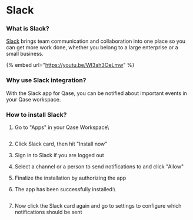 # Slack

### What is Slack?

[Slack](https://slack.com/) brings team communication and collaboration into one place so you can get more work done, whether you belong to a large enterprise or a small business.

{% embed url="https://youtu.be/WI3ah3OeLmw" %}

### Why use Slack integration?

With the Slack app for Qase, you can be notified about important events in your Qase workspace.

### How to install Slack? <a href="#h_ce423561d1" id="h_ce423561d1"></a>

1.  Go to "Apps" in your Qase Workspace\




    <figure><img src="https://qase.intercom-attachments-7.com/i/o/597351923/f830342a1f8847d31dcf5468/j_aWC2z3rLqlSWiUbCJ28Co_87Bx-i4Ovri33pKqbQd_WpfyqpLFddH5g9ymXa2twJZf_ULc4imcqtOjJ4V8ttzsBGMZmOK9LD0gjksrjXz1d7XgeIXOQJFzzpLXM1UWcFfeEBCNUvUAO7y8iJLwAh14VvrIHhy7UZDOnFtqVKDZM1g7PSqKBz6Hhw" alt=""><figcaption></figcaption></figure>
2. Click Slack card, then hit "Install now"
3. Sign in to Slack if you are logged out
4. Select a channel or a person to send notifications to and click "Allow"
5. Finalize the installation by authorizing the app
6.  The app has been successfully installed:\




    <figure><img src="https://qase.intercom-attachments-7.com/i/o/597352076/61b36b9554b49bc9c9992aa5/uIu6-az6faE7GbfVBcXYWU0QW4q85SIABySWw1AaNeObecuaRF8eKknQKhydrCm1KyRFhURXMqtDhvK_SLXN_jbSwJHgzAKcZdna-qdct03N0ToCOUxQeItdOiauPkglygNjbj4A8RZGhD-8rONBMcVtJwvELopfQ0Lyg7MlSg7lXP0OGjuqb9covQ" alt=""><figcaption></figcaption></figure>
7. Now click the Slack card again and go to settings to configure which notifications should be sent

<figure><img src="https://qase.intercom-attachments-7.com/i/o/597352166/8af991cc41cfc49819c7613d/tM7fNgHMqrK7BHTJua9LWhDGFKAkEcBq_JqQS1i73n3OHh_0KMLNOH8FJWTtwT_1T7GBu9d-Zx4bX9wY2ITD4xzWiFDRu923nE-4xro6LQGTr-v0fkSW2uAxQ_lWESPkHehek7XroCh6S_HAREsIKnjpMfYJHyJctrV7yUpblRoHzbvhRMW60g0q9w" alt=""><figcaption></figcaption></figure>
